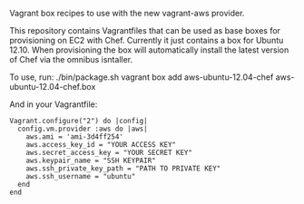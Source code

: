 Vagrant box recipes to use with the new vagrant-aws provider.

This repository contains Vagrantfiles that can be used as base boxes for provisioning on EC2 with Chef. Currently it just contains a box for Ubuntu 12.10.  When provisioning the box will automatically install the latest version of Chef via the omnibus isntaller.

To use, run:
    ./bin/package.sh
    vagrant box add aws-ubuntu-12.04-chef aws-ubuntu-12.04-chef.box

And in your Vagrantfile:

    Vagrant.configure("2") do |config|
      config.vm.provider :aws do |aws|
        aws.ami = 'ami-3d4ff254'
        aws.access_key_id = "YOUR ACCESS KEY"
        aws.secret_access_key = "YOUR SECRET KEY"
        aws.keypair_name = "SSH KEYPAIR"
        aws.ssh_private_key_path = "PATH TO PRIVATE KEY"
        aws.ssh_username = "ubuntu"
      end
    end

